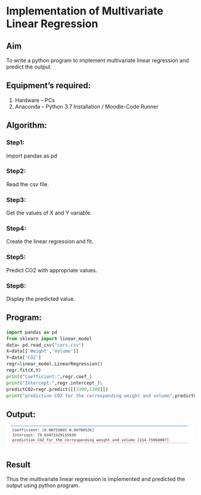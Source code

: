 # Implementation of Multivariate Linear Regression
## Aim
To write a python program to implement multivariate linear regression and predict the output.
## Equipment’s required:
1.	Hardware – PCs
2.	Anaconda – Python 3.7 Installation / Moodle-Code Runner
## Algorithm:
### Step1:
Import pandas as pd
### Step2:
Read the csv file.
### Step3:
Get the values of X and Y variable.
### Step4:
Create the linear regression and fit.
### Step5:
Predict CO2 with appropriate values.
### Step6:
Display the predicted value.
## Program:
```python
import pandas as pd
from sklearn import linear_model
data= pd.read_csv("cars.csv")
X=data[['Weight','Volume']]
Y=data['CO2']
regr=linear_model.LinearRegression()
regr.fit(X,Y)
print("Coefficient:",regr.coef_)
print("Intercept:",regr.intercept_)\
predictCO2=regr.predict([[3300,1300]])
print("prediction CO2 for the corresponding weight and volume",predictCO2)
```
## Output:
![output](./mvout.png)
## Result
Thus the multivariate linear regression is implemented and predicted the output using python program.
